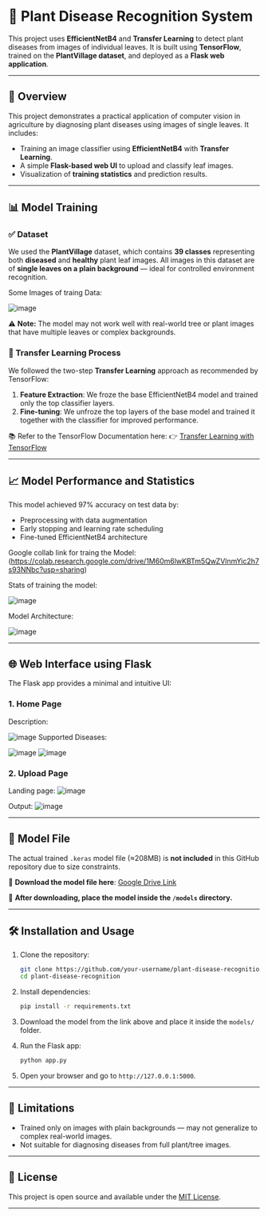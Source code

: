 # 🌿 Plant Disease Recognition System

This project uses **EfficientNetB4** and **Transfer Learning** to detect plant diseases from images of individual leaves. It is built using **TensorFlow**, trained on the **PlantVillage dataset**, and deployed as a **Flask web application**.

---

## 🚀 Overview

This project demonstrates a practical application of computer vision in agriculture by diagnosing plant diseases using images of single leaves. It includes:

* Training an image classifier using **EfficientNetB4** with **Transfer Learning**.
* A simple **Flask-based web UI** to upload and classify leaf images.
* Visualization of **training statistics** and prediction results.

---

## 📊 Model Training

### ✅ Dataset

We used the **PlantVillage** dataset, which contains **39 classes** representing both **diseased** and **healthy** plant leaf images. All images in this dataset are of **single leaves on a plain background** — ideal for controlled environment recognition.

Some Images of traing Data:


![image](https://github.com/user-attachments/assets/643a1217-6f90-40ec-861b-a8096aedd3e2)


⚠️ **Note:** The model may not work well with real-world tree or plant images that have multiple leaves or complex backgrounds.

### 🧠 Transfer Learning Process

We followed the two-step **Transfer Learning** approach as recommended by TensorFlow:

1. **Feature Extraction**: We froze the base EfficientNetB4 model and trained only the top classifier layers.
2. **Fine-tuning**: We unfroze the top layers of the base model and trained it together with the classifier for improved performance.

📚 Refer to the TensorFlow Documentation here:
👉 [Transfer Learning with TensorFlow](https://www.tensorflow.org/tutorials/images/transfer_learning)

---

## 📈 Model Performance and Statistics

This model achieved 97% accuracy on test data by:

* Preprocessing with data augmentation
* Early stopping and learning rate scheduling
* Fine-tuned EfficientNetB4 architecture

Google collab link for traing the Model:(https://colab.research.google.com/drive/1M60m6lwKBTm5QwZVlnmYic2h7s93NNbc?usp=sharing)



Stats of training the model:


![image](https://github.com/user-attachments/assets/02466803-67ad-4a54-8dd5-be932c2cbbec)



Model Architecture:


![image](https://github.com/user-attachments/assets/1899ba9d-d8a6-4b51-ad8f-ee1315d7a421)

---

## 🌐 Web Interface using Flask

The Flask app provides a minimal and intuitive UI:

### 1. **Home Page**
Description:


![image](https://github.com/user-attachments/assets/a1a02fa8-78eb-4803-a4af-b99217aa441d)
Supported Diseases:


![image](https://github.com/user-attachments/assets/c03d10ed-acb8-45d9-8f78-1abc46722935)
![image](https://github.com/user-attachments/assets/2f8a9348-cb6f-42a9-9855-684128991e09)

### 2. **Upload Page**

Landing page:
![image](https://github.com/user-attachments/assets/23275761-ecd9-4f26-a1e3-9bf8c12bfd73)


Output:
![image](https://github.com/user-attachments/assets/479fda4a-a6d7-45eb-bfae-ed73b76a2f84)


---

## 🧠 Model File

The actual trained `.keras` model file (≈208MB) is **not included** in this GitHub repository due to size constraints.


🔗 **Download the model file here**:
[Google Drive Link](https://drive.google.com/file/d/1HKboASxq4nN05xRAf3-QQlXJOXrUTG0n/view?usp=drive_link)


📁 **After downloading, place the model inside the `/models` directory.**

---

## 🛠️ Installation and Usage

1. Clone the repository:

   ```bash
   git clone https://github.com/your-username/plant-disease-recognition.git
   cd plant-disease-recognition
   ```

2. Install dependencies:

   ```bash
   pip install -r requirements.txt
   ```

3. Download the model from the link above and place it inside the `models/` folder.

4. Run the Flask app:

   ```bash
   python app.py
   ```

5. Open your browser and go to `http://127.0.0.1:5000`.

---

## 🧪 Limitations

* Trained only on images with plain backgrounds — may not generalize to complex real-world images.
* Not suitable for diagnosing diseases from full plant/tree images.

---


## 📜 License

This project is open source and available under the [MIT License](LICENSE).

---
